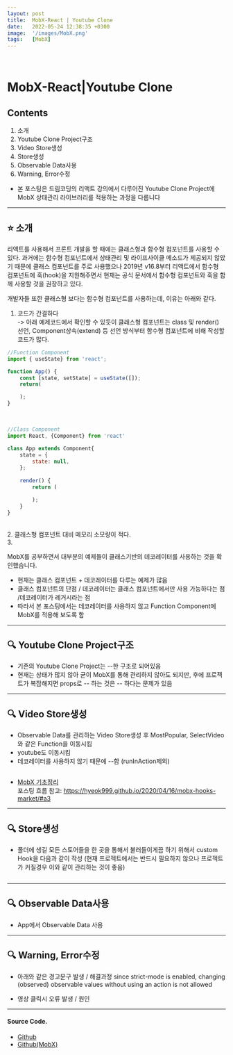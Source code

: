 ```yaml
---
layout: post
title:  MobX-React | Youtube Clone
date:   2022-05-24 12:38:35 +0300
image:  '/images/MobX.png'
tags:   [MobX]
---
```

<br/>

# MobX-React|Youtube Clone<br/>
## Contents <br/>
1. 소개<br/>
2. Youtube Clone Project구조<br/>
3. Video Store생성<br/>
4. Store생성<br/>
5. Observable Data사용<br/>
6. Warning, Error수정<br/>

* 본 포스팅은 드림코딩의 리액트 강의에서 다루어진 Youtube Clone Project에 MobX 상태관리 라이브러리를 적용하는 과정을 다룹니다

___

## :star: 소개<br/>
리액트를 사용해서 프론트 개발을 할 때에는 클래스형과 함수형 컴포넌트를 사용할 수 있다. 과거에는 함수형 컴포넌트에서 상태관리 및 라이프사이클 메소드가 제공되지 않았기 때문에 클래스 컴포넌트를 주로 사용했으나 2019년 v16.8부터 리액트에서 함수형 컴포넌트에 훅(hook)을 지원해주면서 현재는 공식 문서에서 함수형 컴포넌트와 훅을 함께 사용할 것을 권장하고 있다. <br/>

개발자들 또한 클래스형 보다는 함수형 컴포넌트를 사용하는데, 이유는 아래와 같다.<br/>
1. 코드가 간결하다 <br/>
    -> 아래 예제코드에서 확인할 수 있듯이 클래스형 컴포넌트는 class 및 render() 선언, Component상속(extend) 등 선언 방식부터 함수형 컴포넌트에 비해 작성할 코드가 많다.

```javascript
//Function Component
import { useState} from 'react';

function App() {
    const [state, setState] = useState([]);
    return(

    );
}
```
<br/>

```javascript
//Class Component
import React, {Component} from 'react'

class App extends Component{
    state = {
        state: null,
    };
    
    render() {
        return (

        );
    }
}
```

<br/>
2. 클래스형 컴포넌트 대비 메모리 소모량이 적다.<br/>
3. 







MobX를 공부하면서 대부분의 예제들이 클래스기반의 데코레이터를 사용하는 것을 확인했습니다. 


- 현재는 클래스 컴포넌트 + 데코레이터를 다루는 예제가 많음
- 클래스 컴포넌트의 단점 / 데코레이터는 클래스 컴포넌트에서만 사용 가능하다는 점 /데코레이터가 레거시라는 점
- 따라서 본 포스팅에서는 데코레이터를 사용하지 않고 Function Component에 MobX를 적용해 보도록 함

___

## :mag: Youtube Clone Project구조<br/>
- 기존의 Youtube Clone Project는 --한 구조로 되어있음
- 현재는 상태가 많지 않아 굳이 MobX를 통해 관리하지 않아도 되지만, 후에 프로젝트가 복잡해지면 props로 -- 하는 것은 -- 하다는 문제가 있음

___

## :mag: Video Store생성<br/>
- Observable Data를 관리하는 Video Store생성 후 MostPopular, SelectVideo와 같은 Function을 이동시킴
- youtube도 이동시킴
- 데코레이터를 사용하지 않기 때문에 --함 (runInAction제외)

```javascript
```

* [MobX 기초정리]()<br/>
포스팅 흐름 참고: https://hyeok999.github.io/2020/04/16/mobx-hooks-market/#a3

___

## :mag: Store생성<br/>
- 폴더에 생길 모든 스토어들을 한 곳을 통해서 불러들이게끔 하기 위해서 custom Hook을 다음과 같이 작성 (현재 프로젝트에서는 반드시 필요하지 않으나 프로젝트가 커질경우 이와 같이 관리하는 것이 좋음)

```javascript
```
___

## :mag: Observable Data사용<br/>
- App에서 Observable Data 사용

___

## :mag: Warning, Error수정<br/>
- 아래와 같은 경고문구 발생 / 해결과정
since strict-mode is enabled, changing (observed) observable values without using an action is not allowed 

- 영상 클릭시 오류 발생 / 원인
___

#### Source Code. <br/>
* [Github](https://github.com/HongDaye71/YoutubeClone)<br/>
* [Github(MobX)](https://github.com/HongDaye71/MobX_YoutubeClone)<br/>

